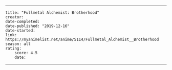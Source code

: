---

    title: "Fullmetal Alchemist: Brotherhood"
    creator: 
    date-completed: 
    date-published: "2019-12-16"
    date-started: 
    link: https://myanimelist.net/anime/5114/Fullmetal_Alchemist__Brotherhood
    season: all
    rating:
        score: 4.5
        date:

---